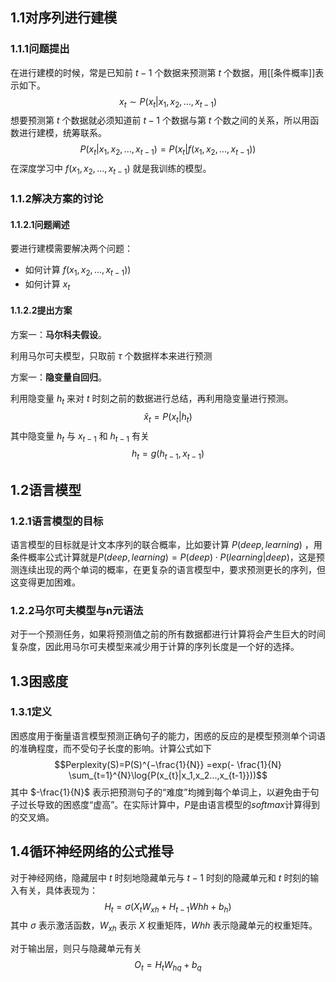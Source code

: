 ## 1.1对序列进行建模

### 1.1.1问题提出

在进行建模的时候，常是已知前 $t-1$ 个数据来预测第 $t$ 个数据，用[[条件概率]]表示如下。
$$x_t \sim P(x_t | x_1, x_2,...,x_{t-1})$$
想要预测第 $t$ 个数据就必须知道前 $t-1$ 个数据与第 $t$ 个数之间的关系，所以用函数进行建模，统筹联系。
$$P(x_t | x_1, x_2,...,x_{t-1}) =P(x_t | f(x_1, x_2,...,x_{t-1}))$$
在深度学习中 $f(x_1, x_2,...,x_{t-1})$ 就是我训练的模型。

### 1.1.2解决方案的讨论

#### 1.1.2.1问题阐述

要进行建模需要解决两个问题：

- 如何计算 $f(x_1, x_2,...,x_{t-1}))$
- 如何计算 $x_t$

#### 1.1.2.2提出方案

方案一：**马尔科夫假设**。

利用马尔可夫模型，只取前 $\tau$ 个数据样本来进行预测

方案一：**隐变量自回归**。

利用隐变量 $h_{t}$ 来对 $t$ 时刻之前的数据进行总结，再利用隐变量进行预测。
$$
\hat{x}_t = P(x_t|h_t)
$$
其中隐变量 $h_t$ 与 $x_{t-1}$ 和 $h_{t-1}$ 有关
$$
h_t = g(h_{t-1},x_{t-1})
$$

## 1.2语言模型

### 1.2.1语言模型的目标

语言模型的目标就是计文本序列的联合概率，比如要计算 $P(deep, learning)$ ，用条件概率公式计算就是$P(deep, learning) = P(deep) \cdot P(learning|deep)$，这是预测连续出现的两个单词的概率，在更复杂的语言模型中，要求预测更长的序列，但这变得更加困难。

### 1.2.2马尔可夫模型与n元语法

对于一个预测任务，如果将预测值之前的所有数据都进行计算将会产生巨大的时间复杂度，因此用马尔可夫模型来减少用于计算的序列长度是一个好的选择。

## 1.3困惑度

### 1.3.1定义

困惑度用于衡量语言模型预测正确句子的能力，困惑的反应的是模型预测单个词语的准确程度，而不受句子长度的影响。计算公式如下
$$Perplexity(S)=P(S)^{−\frac{1}{N}} =exp(- \frac{1}{N} \sum_{t=1}^{N}\log{P(x_{t}|x_1,x_2...,x_{t-1}}))$$
其中 $-\frac{1}{N}$ 表示把预测句子的“难度”均摊到每个单词上，以避免由于句子过长导致的困惑度“虚高”。在实际计算中，$P$是由语言模型的$softmax$计算得到的交叉熵。

## 1.4循环神经网络的公式推导

对于神经网络，隐藏层中 $t$ 时刻地隐藏单元与 $t-1$ 时刻的隐藏单元和 $t$ 时刻的输入有关，具体表现为：
$$
H_t = \sigma (X_tW_{xh} + H_{t-1}W{hh} + b_h)
$$
其中 $\sigma$ 表示激活函数，$W_{xh}$ 表示 $X$ 权重矩阵，$W{hh}$ 表示隐藏单元的权重矩阵。

对于输出层，则只与隐藏单元有关
$$
O_t  = H_tW_{hq} + b_{q}
$$
